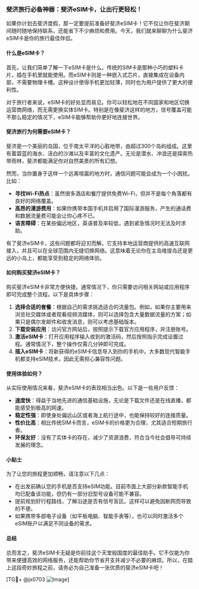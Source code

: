 ### 斐济旅行必备神器：斐济eSIM卡，让出行更轻松！

如果你计划去斐济度假，那一定要提前准备好斐济eSIM卡！它不仅让你在斐济期间随时随地保持联系，还能省下不少麻烦和费用。今天，我们就来聊聊为什么斐济eSIM卡是你的旅行最佳伴侣。

#### 什么是eSIM卡？

首先，让我们简单了解一下eSIM卡是什么。传统的SIM卡是那种小巧的塑料卡片，插在手机里就能使用。而eSIM卡则是一种嵌入式芯片，直接集成在设备内部，不需要物理卡槽。这种设计使得手机更加轻薄，同时也为用户提供了更大的便利性。

对于旅行者来说，eSIM卡的好处显而易见。你可以轻松地在不同国家和地区切换运营商网络，而无需更换实体SIM卡。特别是在像斐济这样的地方，信号覆盖可能不那么稳定的情况下，eSIM卡能够帮助你更好地连接世界。

#### 斐济旅行为何需要eSIM卡？

斐济是一个美丽的岛国，位于南太平洋的心脏地带，由超过300个岛屿组成。这里有着碧蓝的海水、洁白的沙滩以及丰富的文化遗产。无论是潜水、冲浪还是探索热带雨林，斐济都能满足你对自然美景的所有幻想。

然而，当你置身于这样一个远离喧嚣的地方时，通信问题可能会成为一个小困扰。比如：

- **寻找Wi-Fi热点**：虽然很多酒店和餐厅提供免费Wi-Fi，但并不是每个角落都有良好的网络覆盖。
- **高昂的漫游费用**：如果你携带本国手机并启用了国际漫游服务，产生的通话费和数据流量费可能会让你心疼不已。
- **语言障碍**：在某些偏远地区，英语普及率较低，遇到紧急情况时无法及时求助。

有了斐济eSIM卡，这些问题都将迎刃而解。它支持本地运营商提供的高速互联网接入，并且可以在全球范围内无缝切换网络。这意味着无论你在主岛维提岛还是更远的小岛上，都能享受到稳定的网络体验。

#### 如何购买斐济eSIM卡？

购买斐济eSIM卡非常方便快捷。通常情况下，你只需要访问相关网站或应用程序即可完成整个流程。以下是具体步骤：

1. **选择合适的套餐**：根据自己的需求挑选适合的流量包。例如，如果你主要用来浏览社交媒体或者观看视频流媒体，则可以选择包含大量数据流量的方案；如果只是偶尔发邮件和收发消息，则可以考虑基础版本。
2. **下载安装应用**：访问官方网站后，按照提示下载官方应用程序，并注册账号。
3. **激活eSIM卡**：打开应用程序输入收到的激活码，然后按照指示完成设置过程。通常情况下，整个操作仅需几分钟即可完成。
4. **插入eSIM卡**：将新获得的eSIM卡信息导入到你的手机中。大多数现代智能手机都支持eSIM技术，因此无需担心兼容性问题。

#### 使用体验如何？

从实际使用情况来看，斐济eSIM卡的表现相当出色。以下是一些用户反馈：

- **速度快**：得益于当地先进的通信基础设施，无论是下载文件还是在线直播，都能感受到极高的网速。
- **稳定性强**：即使身处偏远山区或者海上航行途中，也能保持较好的连接质量。
- **性价比高**：相比传统SIM卡而言，eSIM卡的价格更为合理，尤其适合短期旅行者。
- **环保友好**：没有了实体卡的存在，减少了资源浪费，符合当今社会倡导可持续发展的理念。

#### 小贴士

为了让您的旅程更加顺畅，请注意以下几点：

- 在出发前确认您的手机是否支持eSIM功能。目前市面上大部分新款智能手机均已配备该功能，但仍有一部分旧型号设备可能不兼容。
- 提前规划好行程路线，了解沿途是否有信号盲区。这样可以避免因断网而导致的不便。
- 如果携带多部电子设备（如平板电脑、智能手表等），也可以同时激活多个eSIM账户以满足不同设备的需求。

#### 总结

总而言之，斐济eSIM卡无疑是你前往这个天堂般国度的最佳助手。它不仅能为你带来便捷高效的网络服务，还能帮助你节省开支并减少不必要的麻烦。所以，在踏上这段奇妙旅程之前，请务必为自己准备一张优质的斐济eSIM卡吧！

[TG💪+ @jx0703 ![Image](https://github.com/user-attachments/assets/dbca1d08-cadb-493c-b0ec-ad6f7a83f270)]